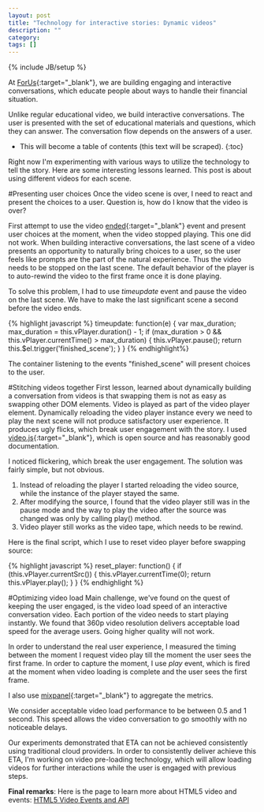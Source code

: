 ```yaml
---
layout: post
title: "Technology for interactive stories: Dynamic videos"
description: ""
category: 
tags: []
---
```

{% include JB/setup %}

At [ForUs](http://forusall.com){:target="_blank"}, we are building engaging and interactive conversations, which educate people about ways to handle their financial situation. 

Unlike regular educational video, we build interactive conversations. The user is presented with the set of educational materials and questions, which they can answer. The conversation flow depends on the answers of a user.

* This will become a table of contents (this text will be scraped).
{:toc}

Right now I'm experimenting with various ways to utilize the technology to tell the story. Here are some interesting lessons learned. This post is about using different videos for each scene.

#Presenting user choices
Once the video scene is over, I need to react and present the choices to a user. Question is, how do I know that the video is over? 

First attempt to use the video [ended](http://www.longtailvideo.com/html5/playback/){:target="_blank"} event and present user choices at the moment, when the video stopped playing. This one did not work. When building interactive conversations, the last scene of a video presents an opportunity to naturally bring choices to a user, so the user feels like prompts are the part of the natural experience. Thus the video needs to be stopped on the last scene. The default behavior of the player is to auto-rewind the video to the first frame once it is done playing.

To solve this problem, I had to use *timeupdate* event and pause the video on the last scene. We have to make the last significant scene a second before the video ends.

{% highlight javascript %}
  timeupdate: function(e) {
    var max_duration;
    max_duration = this.vPlayer.duration() - 1;
    if (max_duration > 0 && this.vPlayer.currentTime() > max_duration) {
      this.vPlayer.pause();
      return this.$el.trigger('finished_scene');
    }
  }
{% endhighlight%} 

The container listening to the events "finished_scene" will present choices to the user. 

#Stitching videos together
First lesson, learned about dynamically building a conversation from videos is that swapping them is not as easy as swapping other DOM elements. Video is played as part of the video player element.
Dynamically reloading the video player instance every we need to play the next scene will not produce satisfactory user experience. It produces ugly flicks, which break user engagement with the story. 
I used [video.js](http://http://videojs.com/){:target="_blank"}, which is open source and has reasonably good documentation.

I noticed flickering, which break the user engagement. The solution was fairly simple, but not obvious. 

1. Instead of reloading the player I started reloading the video source, while the instance of the player stayed the same.
2. After modifying the source, I found that the video player still was in the pause mode and the way to play the video after the source was changed was only by calling play() method.
3. Video player still works as the video tape, which needs to be rewind.

Here is the final script, which I use to reset video player before swapping source:

{% highlight javascript %}
  reset_player: function() {
    if (this.vPlayer.currentSrc()) {
      this.vPlayer.currentTime(0);
      return this.vPlayer.play();
    }
  }
{% endhighlight %}

#Optimizing video load 
Main challenge, we've found on the quest of keeping the user engaged, is the video load speed of an interactive conversation video. Each portion of the video needs to start playing instantly. We found that 360p video resolution delivers acceptable load speed for the average users.
Going higher quality will not work. 

In order to understand the real user experience, I measured the timing between the moment I request video play till the moment the user sees the first frame. In order to capture the moment,  I use *play* event, which is fired at the moment when video loading is complete and the user sees the first frame. 

I also use [mixpanel](http://www.mixpanel.com){:target="_blank"} to aggregate the metrics.

We consider acceptable video load performance to be between 0.5 and 1 second. This speed allows the video conversation to go smoothly with no noticeable delays.

Our experiments demonstrated that ETA can not be achieved consistently using traditional cloud providers. In order to consistently deliver achieve this ETA, I'm working on video pre-loading technology, which will allow loading videos for further interactions while the user is engaged with previous steps.

**Final remarks**: Here is the page to learn more about HTML5 video and events: [HTML5 Video Events and API](http://www.w3.org/2010/05/video/mediaevents.html)

